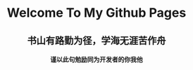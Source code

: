 # <center> Welcome To My Github Pages <center>

## <center> 书山有路勤为径，学海无涯苦作舟 <center>
#### <center> 谨以此句勉励同为开发者的你我他 <center>


